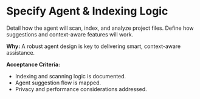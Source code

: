 # Specify Agent & Indexing Logic

Detail how the agent will scan, index, and analyze project files. Define how suggestions and context-aware features will work.

**Why:** A robust agent design is key to delivering smart, context-aware assistance.

**Acceptance Criteria:**
- Indexing and scanning logic is documented.
- Agent suggestion flow is mapped.
- Privacy and performance considerations addressed.
